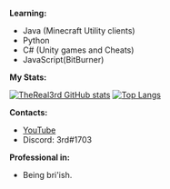 **Learning:**
- Java (Minecraft Utility clients)
- Python
- C# (Unity games and Cheats)
- JavaScript(BitBurner)

**My Stats:**

[![TheReal3rd GitHub stats](https://github-readme-stats.vercel.app/api?username=TheReal3rd&theme=tokyonight)](https://github.com/anuraghazra/github-readme-stats)
[![Top Langs](https://github-readme-stats.vercel.app/api/top-langs/?username=TheReal3rd&layout=compact&theme=tokyonight)](https://github.com/anuraghazra/github-readme-stats)

**Contacts:**
- [YouTube](https://www.youtube.com/channel/UCq0Zm9yqvXrzvnnMz4vbkIw)
- Discord: 3rd#1703

**Professional in:**
- Being bri'ish.
